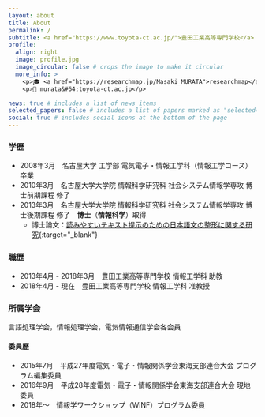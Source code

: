 ```yaml
---
layout: about
title: About
permalink: /
subtitle: <a href="https://www.toyota-ct.ac.jp/">豊田工業高等専門学校</a> <a href="https://www.ice.toyota-ct.ac.jp/jp/">情報工学科</a> 准教授
profile:
  align: right
  image: profile.jpg
  image_circular: false # crops the image to make it circular
  more_info: >
    <p>🎓 <a href="https://researchmap.jp/Masaki_MURATA">researchmap</a></p>
    <p>📩 murata&#64;toyota-ct.ac.jp</p>

news: true # includes a list of news items
selected_papers: false # includes a list of papers marked as "selected={true}"
social: true # includes social icons at the bottom of the page
---
```


<!-- Write your biography here. Tell the world about yourself. Link to your favorite [subreddit](http://reddit.com). You can put a picture in, too. The code is already in, just name your picture `prof_pic.jpg` and put it in the `img/` folder.

Put your address / P.O. box / other info right below your picture. You can also disable any of these elements by editing `profile` property of the YAML header of your `_pages/about.md`. Edit `_bibliography/papers.bib` and Jekyll will render your [publications page](/al-folio/publications/) automatically.

Link to your social media connections, too. This theme is set up to use [Font Awesome icons](https://fontawesome.com/) and [Academicons](https://jpswalsh.github.io/academicons/), like the ones below. Add your Facebook, Twitter, LinkedIn, Google Scholar, or just disable all of them. -->

<!-- ### プロフィール -->

<!-- - 氏名：[村田 匡輝](https://researchmap.jp/Masaki_MURATA){:target="_blank"} (Masaki MURATA) -->
<!-- - 所属：[豊田工業高等専門学校](https://www.toyota-ct.ac.jp/j/index.php){:target="_blank"} [情報工学科](https://www.ice.toyota-ct.ac.jp/jp/){:target="_blank"} -->
<!-- - 役職：准教授 -->
<!-- - 連絡先：murata [at] toyota-ct.ac.jp -->

<!-- ![プロフィール](/assets/images/profile.jpg) -->

### 学歴

- 2008年3月　名古屋大学 工学部 電気電子・情報工学科（情報工学コース） 卒業
- 2010年3月　名古屋大学大学院 情報科学研究科 社会システム情報学専攻 博士前期課程 修了
- 2013年3月　名古屋大学大学院 情報科学研究科 社会システム情報学専攻 博士後期課程 修了　__博士__（__情報科学__）取得
  - 博士論文：[読みやすいテキスト提示のための日本語文の整形に関する研究](https://nagoya.repo.nii.ac.jp/records/15926#.YU1hxmZLjzc){:target="_blank"}

### 職歴

- 2013年4月 - 2018年3月　豊田工業高等専門学校 情報工学科 助教
- 2018年4月 - 現在　豊田工業高等専門学校 情報工学科 准教授

<!-- ## 賞罰

- 平成21年度 電子情報通信学会東海支部 学生研究奨励賞
- 平成22年度 名古屋大学学術奨励賞
- 平成23年度 電気関係学会東海支部連合大会 奨励賞 -->

### 所属学会

言語処理学会，情報処理学会，電気情報通信学会各会員

#### 委員歴

- 2015年7月　平成27年度電気・電子・情報関係学会東海支部連合大会 プログラム編集委員
- 2016年9月　平成28年度電気・電子・情報関係学会東海支部連合大会 現地委員
- 2018年〜　情報学ワークショップ（WiNF）プログラム委員

